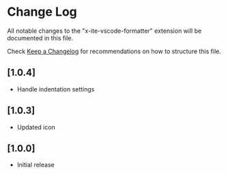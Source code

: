 # Change Log

All notable changes to the "x-ite-vscode-formatter" extension will be documented in this file.

Check [Keep a Changelog](http://keepachangelog.com/) for recommendations on how to structure this file.

## [1.0.4]

* Handle indentation settings

## [1.0.3]

* Updated icon

## [1.0.0]

* Initial release
